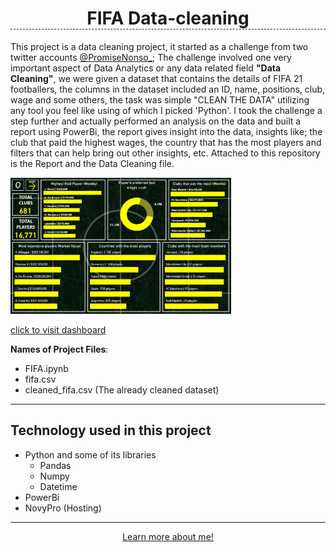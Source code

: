 <h1 style="text-align: center; border-bottom: 1px dashed">FIFA Data-cleaning</h1>
This project is a data cleaning project, it started as a challenge from two twitter accounts <a href="https://twitter.com/PromiseNonso_?s=20">@PromiseNonso_</a>; The challenge involved one very important aspect of Data Analytics or any data related field <b>"Data Cleaning"</b>, we were given a dataset that contains the details of FIFA 21 footballers, the columns in the dataset included an ID, name, positions, club, wage and some others, the task was simple "CLEAN THE DATA" utilizing any tool you feel like using of which I picked 'Python'. I took the challenge a step further and actually performed an analysis on the data and built a report using PowerBi, the report gives insight into the data, insights like; the club that paid the highest wages, the country that has the most players and filters that can help bring out other insights, etc. Attached to this repository is the Report and the Data Cleaning file.

<a href="https://www.novypro.com/project/fifa-2021-male-players-report"><img src=images/FiFa_dash.png style="width: 70%; height:60%"></a>

<a href="https://www.novypro.com/project/fifa-2021-male-players-report">click to visit dashboard</a>

<b>Names of Project Files</b>:
<ul>
<li>FIFA.ipynb
<li>fifa.csv
<li>cleaned_fifa.csv (The already cleaned dataset)
</ul>
<hr>

## Technology used in this project
<ul>
<li> Python and some of its libraries
<ul>
<li> Pandas
<li> Numpy
<li> Datetime
</ul>
<li> PowerBi
<li> NovyPro (Hosting)
</ul>
<hr>
<div style="text-align: center;">
<a href="https://oluwaseun-ogundeko.netlify.app/">Learn more about me!</a>
</div>
